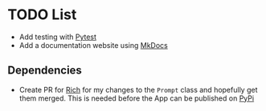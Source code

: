 # TODO List

- Add testing with [Pytest](https://pytest.org)
- Add a documentation website using [MkDocs](https://mkdocs.org)

## Dependencies

- Create PR for [Rich](https://rich.readthedocs.io) for my changes to the
  `Prompt` class and hopefully get them merged. This is needed before the App
  can be published on [PyPi](https://pypi.org)
